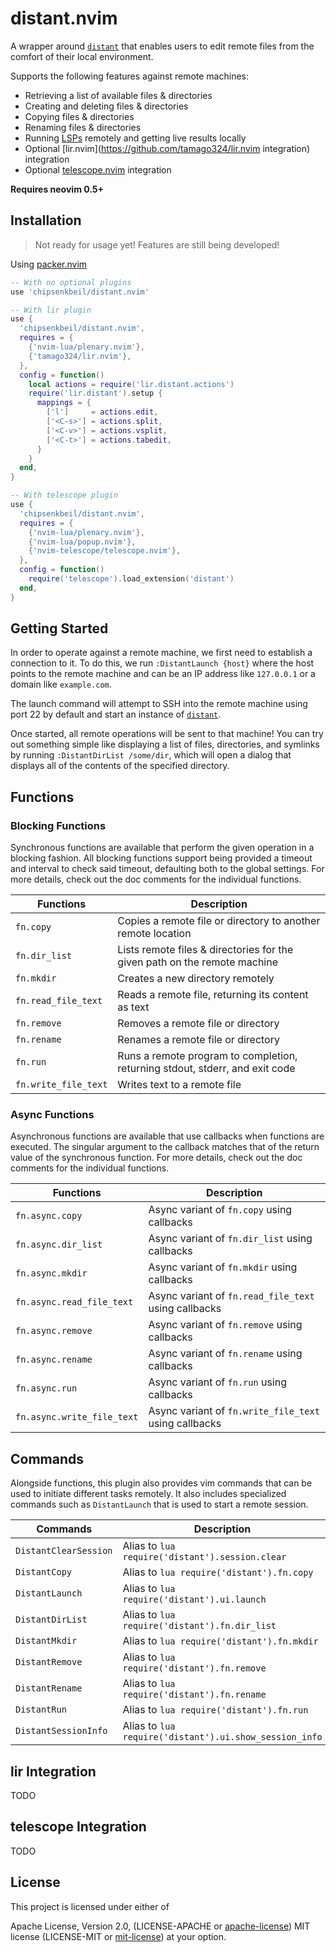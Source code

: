 # distant.nvim

A wrapper around [`distant`](https://github.com/chipsenkbeil/distant) that
enables users to edit remote files from the comfort of their local environment.

Supports the following features against remote machines:

- Retrieving a list of available files & directories
- Creating and deleting files & directories
- Copying files & directories
- Renaming files & directories
- Running [LSPs](https://neovim.io/doc/lsp/) remotely and getting live results locally
- Optional [lir.nvim](https://github.com/tamago324/lir.nvim integration) integration
- Optional [telescope.nvim](https://github.com/nvim-telescope/telescope.nvim) integration

**Requires neovim 0.5+**

## Installation

> Not ready for usage yet! Features are still being developed!

Using [packer.nvim](https://github.com/wbthomason/packer.nvim)

```lua
-- With no optional plugins
use 'chipsenkbeil/distant.nvim'

-- With lir plugin
use {
  'chipsenkbeil/distant.nvim',
  requires = {
    {'nvim-lua/plenary.nvim'},
    {'tamago324/lir.nvim'},
  },
  config = function()
    local actions = require('lir.distant.actions')
    require('lir.distant').setup {
      mappings = {
        ['l']     = actions.edit,
        ['<C-s>'] = actions.split,
        ['<C-v>'] = actions.vsplit,
        ['<C-t>'] = actions.tabedit,
      }
    }
  end,
}

-- With telescope plugin
use {
  'chipsenkbeil/distant.nvim',
  requires = {
    {'nvim-lua/plenary.nvim'},
    {'nvim-lua/popup.nvim'},
    {'nvim-telescope/telescope.nvim'},
  },
  config = function()
    require('telescope').load_extension('distant')
  end,
}
```

## Getting Started

In order to operate against a remote machine, we first need to establish
a connection to it. To do this, we run `:DistantLaunch {host}` where the host
points to the remote machine and can be an IP address like `127.0.0.1` or
a domain like `example.com`.

The launch command will attempt to SSH into the remote machine using port 22
by default and start an instance of [`distant`](https://github.com/chipsenkbeil/distant).

Once started, all remote operations will be sent to that machine! You can try
out something simple like displaying a list of files, directories, and symlinks
by running `:DistantDirList /some/dir`, which will open a dialog that displays
all of the contents of the specified directory.

## Functions

### Blocking Functions

Synchronous functions are available that perform the given operation in a
blocking fashion. All blocking functions support being provided a timeout and
interval to check said timeout, defaulting both to the global settings. For
more details, check out the doc comments for the individual functions.

| Functions             | Description                                                                   |
|-----------------------|-------------------------------------------------------------------------------|
| `fn.copy`             | Copies a remote file or directory to another remote location                  |
| `fn.dir_list`         | Lists remote files & directories for the given path on the remote machine     |
| `fn.mkdir`            | Creates a new directory remotely                                              |
| `fn.read_file_text`   | Reads a remote file, returning its content as text                            |
| `fn.remove`           | Removes a remote file or directory                                            |
| `fn.rename`           | Renames a remote file or directory                                            |
| `fn.run`              | Runs a remote program to completion, returning stdout, stderr, and exit code  |
| `fn.write_file_text`  | Writes text to a remote file                                                  |

### Async Functions

Asynchronous functions are available that use callbacks when functions are
executed. The singular argument to the callback matches that of the return
value of the synchronous function. For more details, check out the doc comments
for the individual functions.

| Functions                     | Description                                               |
|-------------------------------|-----------------------------------------------------------|
| `fn.async.copy`               | Async variant of `fn.copy` using callbacks                |
| `fn.async.dir_list`           | Async variant of `fn.dir_list` using callbacks            |
| `fn.async.mkdir`              | Async variant of `fn.mkdir` using callbacks               |
| `fn.async.read_file_text`     | Async variant of `fn.read_file_text` using callbacks      |
| `fn.async.remove`             | Async variant of `fn.remove` using callbacks              |
| `fn.async.rename`             | Async variant of `fn.rename` using callbacks              |
| `fn.async.run`                | Async variant of `fn.run` using callbacks                 |
| `fn.async.write_file_text`    | Async variant of `fn.write_file_text` using callbacks     |

## Commands

Alongside functions, this plugin also provides vim commands that can be used to
initiate different tasks remotely. It also includes specialized commands such
as `DistantLaunch` that is used to start a remote session.

| Commands              | Description                                            |
|-----------------------------|--------------------------------------------------|
| `DistantClearSession` | Alias to `lua require('distant').session.clear`        |
| `DistantCopy`         | Alias to `lua require('distant').fn.copy`              |
| `DistantLaunch`       | Alias to `lua require('distant').ui.launch`            |
| `DistantDirList`      | Alias to `lua require('distant').fn.dir_list`          |
| `DistantMkdir`        | Alias to `lua require('distant').fn.mkdir`             |
| `DistantRemove`       | Alias to `lua require('distant').fn.remove`            |
| `DistantRename`       | Alias to `lua require('distant').fn.rename`            |
| `DistantRun`          | Alias to `lua require('distant').fn.run`               |
| `DistantSessionInfo`  | Alias to `lua require('distant').ui.show_session_info` |

## lir Integration

TODO

## telescope Integration

TODO

## License

This project is licensed under either of

Apache License, Version 2.0, (LICENSE-APACHE or
[apache-license][apache-license]) MIT license (LICENSE-MIT or
[mit-license][mit-license]) at your option.

[apache-license]: http://www.apache.org/licenses/LICENSE-2.0
[mit-license]: http://opensource.org/licenses/MIT
